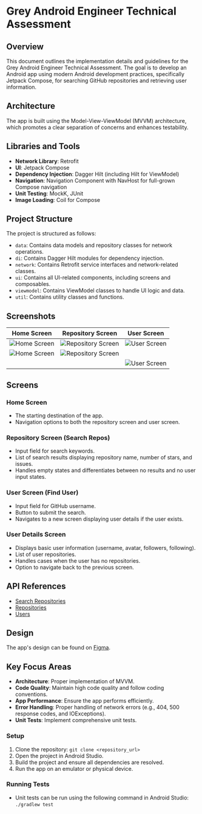# Grey Android Engineer Technical Assessment

## Overview
This document outlines the implementation details and guidelines for the Grey Android Engineer Technical Assessment. The goal is to develop an Android app using modern Android development practices, specifically Jetpack Compose, for searching GitHub repositories and retrieving user information.

## Architecture
The app is built using the Model-View-ViewModel (MVVM) architecture, which promotes a clear separation of concerns and enhances testability.

## Libraries and Tools
- **Network Library**: Retrofit
- **UI**: Jetpack Compose
- **Dependency Injection**: Dagger Hilt (including Hilt for ViewModel)
- **Navigation**: Navigation Component with NavHost for full-grown Compose navigation
- **Unit Testing**: MockK, JUnit
- **Image Loading**: Coil for Compose

## Project Structure
The project is structured as follows:
- `data`: Contains data models and repository classes for network operations.
- `di`: Contains Dagger Hilt modules for dependency injection.
- `network`: Contains Retrofit service interfaces and network-related classes.
- `ui`: Contains all UI-related components, including screens and composables.
- `viewmodel`: Contains ViewModel classes to handle UI logic and data.
- `util`: Contains utility classes and functions.

## Screenshots

| Home Screen | Repository Screen | User Screen |
|-------------|-------------------|-------------|
| ![Home Screen](https://github.com/somtorizm/GreyMobile-Task/assets/42660335/7a859f9a-7ad1-47bf-a265-26dd9071d1e6) | ![Repository Screen](https://github.com/somtorizm/GreyMobile-Task/assets/42660335/ce022590-2bca-4837-993f-fdb87b1b2bed) | ![User Screen](https://github.com/somtorizm/GreyMobile-Task/assets/42660335/32d9c51b-4ef9-4aa5-8863-f505c1074acb) |
| ![Home Screen](https://github.com/somtorizm/GreyMobile-Task/assets/42660335/57fc4471-2de0-4462-b91e-deee6f8d8627) | ![Repository Screen](https://github.com/somtorizm/GreyMobile-Task/assets/42660335/132b29cf-58da-4cf4-a7bc-bd763c2ba613) | |
| | | ![User Screen](https://github.com/somtorizm/GreyMobile-Task/assets/42660335/691e6af2-0b8f-4c34-a13c-4e8c83ea50c3) |





## Screens
### Home Screen
- The starting destination of the app.
- Navigation options to both the repository screen and user screen.

### Repository Screen (Search Repos)
- Input field for search keywords.
- List of search results displaying repository name, number of stars, and issues.
- Handles empty states and differentiates between no results and no user input states.

### User Screen (Find User)
- Input field for GitHub username.
- Button to submit the search.
- Navigates to a new screen displaying user details if the user exists.

### User Details Screen
- Displays basic user information (username, avatar, followers, following).
- List of user repositories.
- Handles cases when the user has no repositories.
- Option to navigate back to the previous screen.

## API References
- [Search Repositories](https://developer.github.com/v3/search/#search-repositories)
- [Repositories](https://developer.github.com/v3/repos/)
- [Users](https://developer.github.com/v3/users/)

## Design
The app's design can be found on [Figma](https://www.figma.com/file/JzhqYEnWurXs3peqPJL6UG/Android-Developer-Interview-Live-Test?node-id=0%3A1).

## Key Focus Areas
- **Architecture**: Proper implementation of MVVM.
- **Code Quality**: Maintain high code quality and follow coding conventions.
- **App Performance**: Ensure the app performs efficiently.
- **Error Handling**: Proper handling of network errors (e.g., 404, 500 response codes, and IOExceptions).
- **Unit Tests**: Implement comprehensive unit tests.

### Setup
1. Clone the repository: `git clone <repository_url>`
2. Open the project in Android Studio.
3. Build the project and ensure all dependencies are resolved.
4. Run the app on an emulator or physical device.

### Running Tests
- Unit tests can be run using the following command in Android Studio: `./gradlew test`


